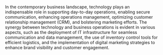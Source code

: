 In the contemporary business landscape, technology plays an indispensable role in supporting day-to-day operations, enabling secure communication, enhancing operations management, optimizing customer relationship management (CRM), and bolstering marketing efforts. The synergy between technology and business operations is evident in various aspects, such as the deployment of IT infrastructure for seamless communication and data management, the use of inventory control tools for efficient logistics, and the implementation of digital marketing strategies to enhance brand visibility and customer engagement.